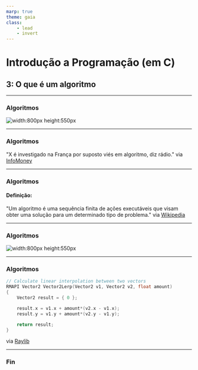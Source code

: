 ```yaml
---
marp: true
theme: gaia
class:
    - lead
    - invert
---
```


# **Introdução a Programação (em C)**
## **3: O que é um algoritmo**

---
### **Algoritmos**
![width:800px height:550px](./mapa.png)

---
### **Algoritmos**

"X é investigado na França por suposto viés em algoritmo, diz rádio."
via [InfoMoney](https://www.infomoney.com.br/business/x-e-investigado-na-franca-por-suposto-vies-em-algoritmo-diz-radio/)

---
### **Algoritmos**
#### Definição:
"Um algoritmo é uma sequência finita de ações executáveis que visam obter uma solução para um determinado tipo de problema."
via [Wikipedia](https://pt.wikipedia.org/wiki/Algoritmo#cite_note-1)

---
### **Algoritmos**
![width:800px height:550px](./algoritmo.png)

---
### **Algoritmos**
```c
// Calculate linear interpolation between two vectors
RMAPI Vector2 Vector2Lerp(Vector2 v1, Vector2 v2, float amount)
{
    Vector2 result = { 0 };

    result.x = v1.x + amount*(v2.x - v1.x);
    result.y = v1.y + amount*(v2.y - v1.y);

    return result;
}
```
via [Raylib](https://github.com/raysan5/raylib/blob/a1de60f3ba253ce59b2e6fa5cdb69c15eaadc1cb/src/raymath.h#L422C1-L431C2)

---

### **Fin**
